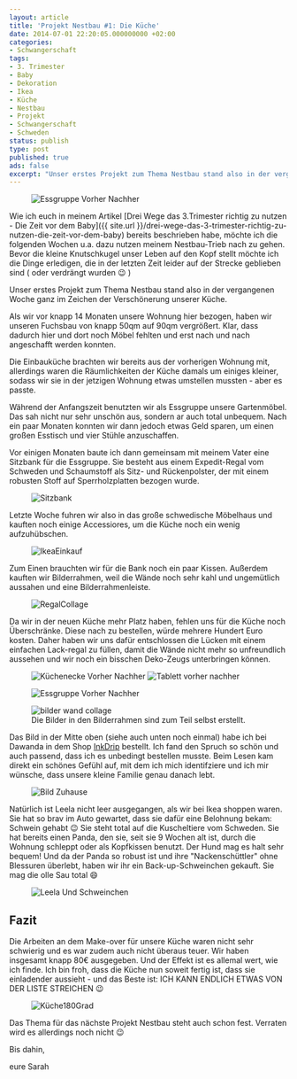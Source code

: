 ```yaml
---
layout: article
title: 'Projekt Nestbau #1: Die Küche'
date: 2014-07-01 22:20:05.000000000 +02:00
categories:
- Schwangerschaft
tags:
- 3. Trimester
- Baby
- Dekoration
- Ikea
- Küche
- Nestbau
- Projekt
- Schwangerschaft
- Schweden
status: publish
type: post
published: true
ads: false
excerpt: "Unser erstes Projekt zum Thema Nestbau stand also in der vergangenen Woche ganz im Zeichen der Verschönerung unserer Küche."
---
```

<figure>
	<img src="{{ site.url }}/images/essgruppevorhernachher.jpg" alt="Essgruppe Vorher Nachher" />
</figure>

Wie ich euch in meinem Artikel [Drei Wege das 3.Trimester richtig zu nutzen - Die Zeit vor dem Baby]({{ site.url }}/drei-wege-das-3-trimester-richtig-zu-nutzen-die-zeit-vor-dem-baby) bereits beschrieben habe, möchte ich die folgenden Wochen u.a. dazu nutzen meinem Nestbau-Trieb nach zu gehen. Bevor die kleine Knutschkugel unser Leben auf den Kopf stellt möchte ich die Dinge erledigen, die in der letzten Zeit leider auf der Strecke geblieben sind ( oder verdrängt wurden :wink: )

Unser erstes Projekt zum Thema Nestbau stand also in der vergangenen Woche ganz im Zeichen der Verschönerung unserer Küche.

Als wir vor knapp 14 Monaten unsere Wohnung hier bezogen, haben wir unseren Fuchsbau von knapp 50qm auf 90qm vergrößert. Klar, dass dadurch hier und dort noch Möbel fehlten und erst nach und nach angeschafft werden konnten.

Die Einbauküche brachten wir bereits aus der vorherigen Wohnung mit, allerdings waren die Räumlichkeiten der Küche damals um einiges kleiner, sodass wir sie in der jetzigen Wohnung etwas umstellen mussten - aber es passte.

Während der Anfangszeit benutzten wir als Essgruppe unsere Gartenmöbel. Das sah nicht nur sehr unschön aus, sondern ar auch total unbequem. Nach ein paar Monaten konnten wir dann jedoch etwas Geld sparen, um einen großen Esstisch und vier Stühle anzuschaffen.

Vor einigen Monaten baute ich dann gemeinsam mit meinem Vater eine Sitzbank für die Essgruppe. Sie besteht aus einem Expedit-Regal vom Schweden und Schaumstoff als Sitz- und Rückenpolster, der mit einem robusten Stoff auf Sperrholzplatten bezogen wurde.

<figure>
	<img src="{{ site.url }}/images/sitzbankw.jpg" alt="Sitzbank" />
</figure>

Letzte Woche fuhren wir also in das große schwedische Möbelhaus und kauften noch einige Accessiores, um die Küche noch ein wenig aufzuhübschen.

<figure>
	<img src="{{ site.url }}/images/ikeaeinkauf.jpg" alt="IkeaEinkauf" />
</figure>

Zum Einen brauchten wir für die Bank noch ein paar Kissen. Außerdem kauften wir Bilderrahmen, weil die Wände noch sehr kahl und ungemütlich aussahen und eine Bilderrahmenleiste.

<figure>
	<img src="{{ site.url }}/images/regalcollage.jpg" alt="RegalCollage" />
</figure>

Da wir in der neuen Küche mehr Platz haben, fehlen uns für die Küche noch Überschränke. Diese nach zu bestellen, würde mehrere Hundert Euro kosten. Daher haben wir uns dafür entschlossen die Lücken mit einem einfachen Lack-regal zu füllen, damit die Wände nicht mehr so unfreundlich aussehen und wir noch ein bisschen Deko-Zeugs unterbringen können.

<figure class="half">
	<img src="{{ site.url }}/images/kc3bccheneckevorhernachher.jpg" alt="Küchenecke Vorher Nachher" />
	<img src="{{ site.url }}/images/tablettvorhernachher.jpg" alt="Tablett vorher nachher" />
</figure>

<figure>
	<img src="{{ site.url }}/images/essgruppevorhernachher.jpg" alt="Essgruppe Vorher Nachher" />
</figure>

<figure>
	<img src="{{ site.url }}/images/bilderwandcollage.jpg" alt="bilder wand collage" />
	<figcaption>Die Bilder in den Bilderrahmen sind zum Teil selbst erstellt.</figcaption>
</figure>

Das Bild in der Mitte oben (siehe auch unten noch einmal) habe ich bei Dawanda in dem Shop [InkDrip](http://de.dawanda.com/product/60352799-In-unserem-zuhause-Hausordnung-A3-o-A4) bestellt. Ich fand den Spruch so schön und auch passend, dass ich es unbedingt bestellen musste. Beim Lesen kam direkt ein schönes Gefühl auf, mit dem ich mich identifziere und ich mir wünsche, dass unsere kleine Familie genau danach lebt.

<figure>
	<img src="{{ site.url }}/images/bildzuhause.jpg" alt="Bild Zuhause" />
</figure>

Natürlich ist Leela nicht leer ausgegangen, als wir bei Ikea shoppen waren. Sie hat so brav im Auto gewartet, dass sie dafür eine Belohnung bekam: Schwein gehabt :wink:
Sie steht total auf die Kuscheltiere vom Schweden. Sie hat bereits einen Panda, den sie, seit sie 9 Wochen alt ist, durch die Wohnung schleppt oder als Kopfkissen benutzt. Der Hund mag es halt sehr bequem! Und da der Panda so robust ist und ihre "Nackenschüttler" ohne Blessuren überlebt, haben wir ihr ein Back-up-Schweinchen gekauft. Sie mag die olle Sau total :smile:

<figure>
	<img src="{{ site.url }}/images/leelaundschweinchen.png" alt="Leela Und Schweinchen" />
</figure>

## Fazit
Die Arbeiten an dem Make-over für unsere Küche waren nicht sehr schwierig und es war zudem auch nicht überaus teuer. Wir haben insgesamt knapp 80€ ausgegeben. Und der Effekt ist es allemal wert, wie ich finde.
Ich bin froh, dass die Küche nun soweit fertig ist, dass sie einladender aussieht - und das Beste ist: ICH KANN ENDLICH ETWAS VON DER LISTE STREICHEN :wink:

<figure>
	<img src="{{ site.url }}/images/kc3bcche180grad.jpg" alt="Küche180Grad" />
</figure>

Das Thema für das nächste Projekt Nestbau steht auch schon fest. Verraten wird es allerdings noch nicht :wink:

Bis dahin,

eure Sarah


